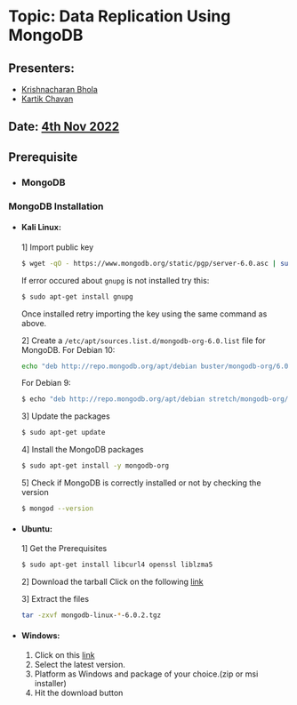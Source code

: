 # Topic: Data Replication Using MongoDB

## Presenters:
  - [Krishnacharan Bhola](https://github.com/kcbhola3030)
  - [Kartik Chavan](https://github.com/KartikJS1)

## Date: [4th Nov 2022]()

## Prerequisite
- ### MongoDB

### MongoDB Installation
  - #### Kali Linux:
    1] Import public key
       ```bash
       $ wget -qO - https://www.mongodb.org/static/pgp/server-6.0.asc | sudo apt-key add -
       ```
      If error occured about `gnupg` is not installed try this:
      ```bash
      $ sudo apt-get install gnupg  
      ```
      Once installed retry importing the key using the same command as above.
    
    2] Create a `/etc/apt/sources.list.d/mongodb-org-6.0.list` file for MongoDB. 
      For Debian 10:
      ```bash
      echo "deb http://repo.mongodb.org/apt/debian buster/mongodb-org/6.0 main" | sudo tee /etc/apt/sources.list.d/mongodb-org-6.0.list
      ```
      For Debian 9:
      ```bash
      $ echo "deb http://repo.mongodb.org/apt/debian stretch/mongodb-org/6.0 main" | sudo tee /etc/apt/sources.list.d/mongodb-org-6.0.list
      ```
    3] Update the packages
       ```bash
       $ sudo apt-get update
       ```
    4] Install the MongoDB packages
       ```bash
       $ sudo apt-get install -y mongodb-org
       ```
    5] Check if MongoDB is correctly installed or not by checking the version
       ```bash
       $ mongod --version                         
       ```
  - #### Ubuntu:
    1] Get the Prerequisites
    ```bash
    $ sudo apt-get install libcurl4 openssl liblzma5
    ```
    
    2] Download the tarball
    Click on the following [link](https://www.mongodb.com/try/download/community)
    
    3] Extract the files
    ```bash
    tar -zxvf mongodb-linux-*-6.0.2.tgz
    ```
    
  - #### Windows:
    1. Click on this [link](https://www.mongodb.com/try/download/community)
    2. Select the latest version.
    3. Platform as Windows and package of your choice.(zip or msi installer)
    4. Hit the download button
